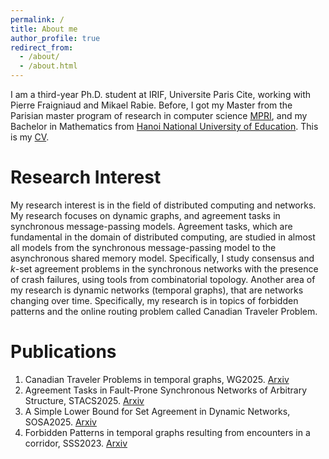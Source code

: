```yaml
---
permalink: /
title: About me
author_profile: true
redirect_from: 
  - /about/
  - /about.html
---
```


I am a third-year Ph.D. student at IRIF, Universite Paris Cite, working with Pierre Fraigniaud and Mikael Rabie. Before, I got my Master from the Parisian master program of research in computer science [MPRI](https://wikimpri.dptinfo.ens-cachan.fr/doku.php), and my Bachelor in Mathematics from [Hanoi National University of Education](https://english.hnue.edu.vn). This is my [CV](files/CV-Nguyen.pdf).


Research Interest
======
My research interest is in the field of distributed computing and networks. My research focuses on dynamic graphs, and agreement tasks in synchronous message-passing models. Agreement tasks, which are fundamental in the domain of distributed computing, are studied in almost all models from the synchronous message-passing model to the asynchronous shared memory model. Specifically, I study consensus and $k$-set agreement problems in the synchronous networks with the presence of crash failures, using tools from combinatorial topology. Another area of my research is dynamic networks (temporal graphs), that are networks changing over time. Specifically, my research is in topics of forbidden patterns and the online routing problem called Canadian Traveler Problem. 

Publications
======
1. Canadian Traveler Problems in temporal graphs, WG2025. [Arxiv](https://arxiv.org/pdf/2407.16491)
2. Agreement Tasks in Fault-Prone Synchronous Networks of Arbitrary Structure, STACS2025. [Arxiv](https://arxiv.org/pdf/2410.21538)
3. A Simple Lower Bound for Set Agreement in Dynamic Networks, SOSA2025. [Arxiv](https://arxiv.org/pdf/2501.07036)
4. Forbidden Patterns in temporal graphs resulting from encounters in a corridor, SSS2023. [Arxiv](https://arxiv.org/pdf/2302.07666)



